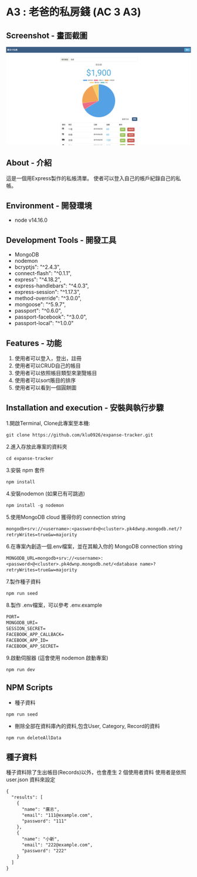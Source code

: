 # A3 : 老爸的私房錢  (AC 3 A3)


## Screenshot - 畫面截圖
![screenshot](public/images/screenshot.png)


## About - 介紹
這是一個用Express製作的私帳清單。
使者可以登入自己的帳戶紀錄自己的私帳。

## Environment - 開發環境
* node v14.16.0

## Development Tools - 開發工具
* MongoDB
* nodemon
* bcryptjs": "^2.4.3",
* connect-flash": "^0.1.1",
* express": "^4.18.2",
* express-handlebars": "^4.0.3",
* express-session": "^1.17.3",
* method-override": "^3.0.0",
* mongoose": "^5.9.7",
* passport": "^0.6.0",
* passport-facebook": "^3.0.0",
* passport-local": "^1.0.0"

## Features - 功能

1. 使用者可以登入，登出，註冊
2. 使用者可以CRUD自己的帳目
3. 使用者可以依照帳目類型來瀏覽帳目
4. 使用者可以sort賬目的排序
5. 使用者可以看到一個圓餅圖 

## Installation and execution - 安裝與執行步驟

1.開啟Terminal, Clone此專案至本機:
```
git clone https://github.com/klu0926/expanse-tracker.git
```

2.進入存放此專案的資料夾
```
cd expanse-tracker
```

3.安裝 npm 套件
```
npm install
```

4.安裝nodemon (如果已有可跳過)
```
npm install -g nodemon
```

5.使用MongoDB cloud 獲得你的 connection string
```
mongodb+srv://<username>:<password>@<cluster>.pk4dwnp.mongodb.net/?retryWrites=true&w=majority
```

6.在專案內創造一個.env檔案，並在其輸入你的 MongoDB connection string
```
MONGODB_URL=mongodb+srv://<username>:<password>@<cluster>.pk4dwnp.mongodb.net/<database name>?retryWrites=true&w=majority
```

7.製作種子資料
```
npm run seed
```
8.製作 .env檔案，可以參考 .env.example
```
PORT=
MONGODB_URI=
SESSION_SECRET=
FACEBOOK_APP_CALLBACK=
FACEBOOK_APP_ID=
FACEBOOK_APP_SECRET=
```

9.啟動伺服器 (這會使用 nodemon 啟動專案)
```
npm run dev 
```

## NPM Scripts

* 種子資料
```
npm run seed
```

* 刪除全部在資料庫內的資料,包含User, Category, Record的資料
```
npm run deleteAllData
```

## 種子資料
種子資料除了生出帳目(Records)以外，也會產生 2 個使用者資料
使用者是依照 user.json 資料來設定
```
{
  "results": [
    {
      "name": "廣志",
      "email": "111@example.com",
      "password": "111"
    },
    {
      "name": "小新",
      "email": "222@example.com",
      "password": "222"
    }
  ]
}
```



